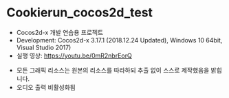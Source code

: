 # Cookierun_cocos2d_test
* Cocos2d-x 개발 연습용 프로젝트
* Development: Cocos2d-x 3.17.1 (2018.12.24 Updated), Windows 10 64bit, Visual Studio 2017)
* 실행 영상: https://youtu.be/0mR2nbrEorQ

+ 모든 그래픽 리소스는 원본의 리소스를 따라하되 추출 없이 스스로 제작했음을 밝힙니다.
+ 오디오 출력 비활성화됨
